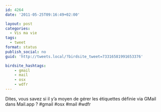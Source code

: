 ```yaml
---
id: 4264
date: '2011-05-25T09:16:49+02:00'

layout: post
categories:
  - Vis ma vie
tags:
  - tweet
format: status
publish_social: no
guid: 'http://tweets.local/?birdsite_tweet=73316581991653376'

birdsite_hashtags:
    - gmail
    - mail
    - osx
    - wdfr
---
```


Dites, vous savez si il y’a moyen de gérer les étiquettes définie via GMail dans Mail.app ? #gmail #osx #mail #wdfr